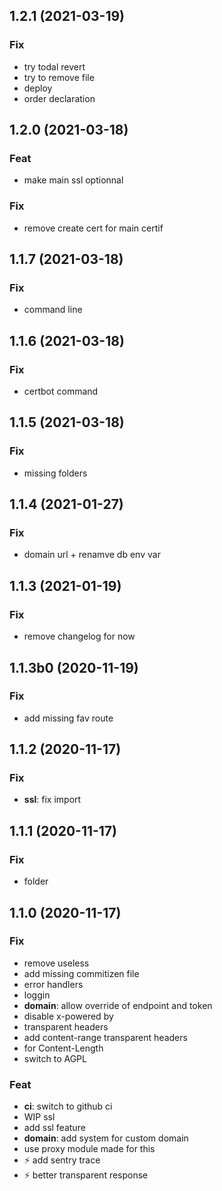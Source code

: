 ## 1.2.1 (2021-03-19)

### Fix

- try todal revert
- try to remove file
- deploy
- order declaration

## 1.2.0 (2021-03-18)

### Feat

- make main ssl optionnal

### Fix

- remove create cert for main certif

## 1.1.7 (2021-03-18)

### Fix

- command line

## 1.1.6 (2021-03-18)

### Fix

- certbot command

## 1.1.5 (2021-03-18)

### Fix

- missing folders

## 1.1.4 (2021-01-27)

### Fix

- domain url + renamve db env var

## 1.1.3 (2021-01-19)

### Fix

- remove changelog for now

## 1.1.3b0 (2020-11-19)

### Fix

- add missing fav route

## 1.1.2 (2020-11-17)

### Fix

- **ssl**: fix import

## 1.1.1 (2020-11-17)

### Fix

- folder

## 1.1.0 (2020-11-17)

### Fix

- remove useless
- add missing commitizen file
- error handlers
- loggin
- **domain**: allow override of endpoint and token
- disable x-powered by
- transparent headers
- add content-range transparent headers
- for Content-Length
- switch to AGPL

### Feat

- **ci**: switch to github ci
- WIP ssl
- add ssl feature
- **domain**: add system for custom domain
- use proxy module made for this
- :zap: add sentry trace
- :zap: better transparent response
